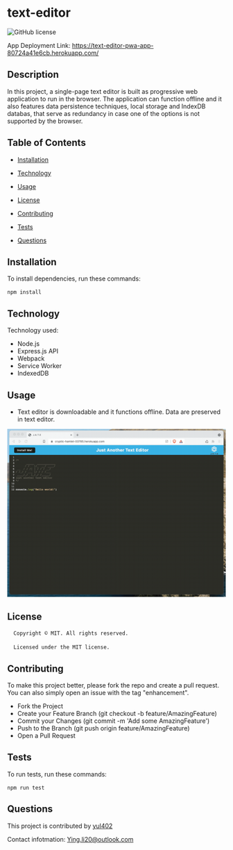 # text-editor
![GitHub license](https://img.shields.io/badge/license-MIT-yellowgreen.svg)

App Deployment Link: https://text-editor-pwa-app-80724a41e6cb.herokuapp.com/

## Description

In this project, a single-page text editor is built as progressive web application to run in the browser. The application can function offline and it also features data persistence techniques, local storage and IndexDB databas, that serve as redundancy in case one of the options is not supported by the browser.

## Table of Contents

* [Installation](#Installation)

* [Technology](#technology)

* [Usage](#usage)

* [License](#license)

* [Contributing](#contributing)

* [Tests](#tests)

* [Questions](#questions)


## Installation

To install dependencies, run these commands:

```
npm install
```

## Technology
Technology used:
- Node.js
- Express.js API
- Webpack
- Service Worker
- IndexedDB

## Usage
- Text editor is downloadable and it functions offline. Data are preserved in text editor.

![Demo](./assets/00-demo.gif)

## License

      Copyright © MIT. All rights reserved. 
      
      Licensed under the MIT license.


## Contributing
To make this project better, please fork the repo and create a pull request. You can also simply open an issue with the tag "enhancement".

* Fork the Project
* Create your Feature Branch (git checkout -b feature/AmazingFeature)
* Commit your Changes (git commit -m 'Add some AmazingFeature')
* Push to the Branch (git push origin feature/AmazingFeature)
* Open a Pull Request

## Tests

To run tests, run these commands:

```
npm run test
```

## Questions
This project is contributed by [yul402](https://github.com/yul402/)

Contact infotmation: Ying.li20@outlook.com
